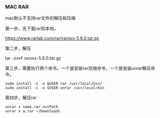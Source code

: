 ### MAC RAR

mac默认不支持rar文件的解压和压缩

第一步，先下载rar到本地。

https://www.rarlab.com/rar/rarosx-5.6.0.tar.gz

第二步，解压

tar -zxvf rarosx-5.6.0.tar.gz

第三步，需要执行两个命令。一个是安装rar压缩命令，一个是安装unrar解压命令。

```
sudo install -c -o $USER rar /usr/local/bin/
sudo install -c -o $USER unrar /usr/local/bin
```

第四步，解压rar

```
unrar x name.rar outPath
unrar x a.rar ~/Downloads
```